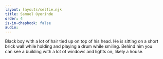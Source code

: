 ```yaml
---
layout: layouts/selfie.njk
title: Samuel Oyerinde
order: 4
is-in-chapbook: false
audio: 
---
```

Black boy with a lot of hair tied up on top of his head. He is sitting on a short brick wall while holding and playing a drum while smiling. Behind him you can see a building with a lot of windows and lights on, likely a house.
